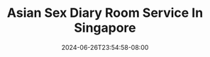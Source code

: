 --- 
title: "Asian Sex Diary Room Service In Singapore"
description: "video  video bokep Asian Sex Diary Room Service In Singapore twitter   baru"
date: 2024-06-26T23:54:58-08:00
file_code: "9mzo4bxfw8ua"
draft: false
cover: "1zos0d73z3u1drlz.jpg"
tags: ["Asian", "Sex", "Diary", "Room", "Service", "Singapore", "bokep-indo", "bokep-viral", "bokep-ig"]
length: 1029
fld_id: "1483174"
foldername: "Asian s3x diary Singapore"
categories: ["Asian s3x diary Singapore"]
views: 0
---